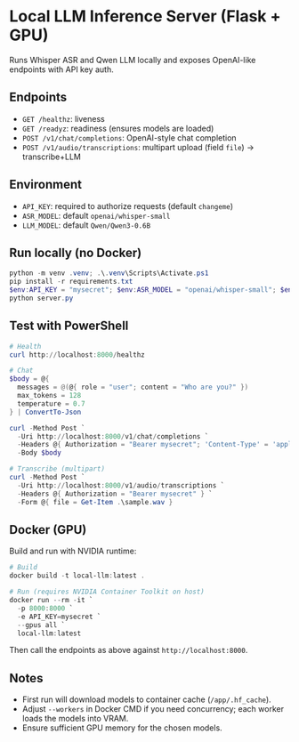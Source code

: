 # Local LLM Inference Server (Flask + GPU)

Runs Whisper ASR and Qwen LLM locally and exposes OpenAI-like endpoints with API key auth.

## Endpoints

- `GET /healthz`: liveness
- `GET /readyz`: readiness (ensures models are loaded)
- `POST /v1/chat/completions`: OpenAI-style chat completion
- `POST /v1/audio/transcriptions`: multipart upload (field `file`) -> transcribe+LLM

## Environment

- `API_KEY`: required to authorize requests (default `changeme`)
- `ASR_MODEL`: default `openai/whisper-small`
- `LLM_MODEL`: default `Qwen/Qwen3-0.6B`

## Run locally (no Docker)

```powershell
python -m venv .venv; .\.venv\Scripts\Activate.ps1
pip install -r requirements.txt
$env:API_KEY = "mysecret"; $env:ASR_MODEL = "openai/whisper-small"; $env:LLM_MODEL = "Qwen/Qwen3-0.6B"
python server.py
```

## Test with PowerShell

```powershell
# Health
curl http://localhost:8000/healthz

# Chat
$body = @{
  messages = @(@{ role = "user"; content = "Who are you?" })
  max_tokens = 128
  temperature = 0.7
} | ConvertTo-Json

curl -Method Post `
  -Uri http://localhost:8000/v1/chat/completions `
  -Headers @{ Authorization = "Bearer mysecret"; 'Content-Type' = 'application/json' } `
  -Body $body

# Transcribe (multipart)
curl -Method Post `
  -Uri http://localhost:8000/v1/audio/transcriptions `
  -Headers @{ Authorization = "Bearer mysecret" } `
  -Form @{ file = Get-Item .\sample.wav }
```

## Docker (GPU)

Build and run with NVIDIA runtime:

```powershell
# Build
docker build -t local-llm:latest .

# Run (requires NVIDIA Container Toolkit on host)
docker run --rm -it `
  -p 8000:8000 `
  -e API_KEY=mysecret `
  --gpus all `
  local-llm:latest
```

Then call the endpoints as above against `http://localhost:8000`.

## Notes

- First run will download models to container cache (`/app/.hf_cache`).
- Adjust `--workers` in Docker CMD if you need concurrency; each worker loads the models into VRAM.
- Ensure sufficient GPU memory for the chosen models.
